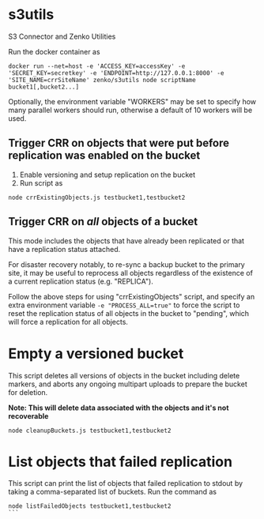 # s3utils
S3 Connector and Zenko Utilities

Run the docker container as
```
docker run --net=host -e 'ACCESS_KEY=accessKey' -e 'SECRET_KEY=secretkey' -e 'ENDPOINT=http://127.0.0.1:8000' -e 'SITE_NAME=crrSiteName' zenko/s3utils node scriptName bucket1[,bucket2...]
```

Optionally, the environment variable "WORKERS" may be set to specify
how many parallel workers should run, otherwise a default of 10
workers will be used.

## Trigger CRR on objects that were put before replication was enabled on the bucket

1. Enable versioning and setup replication on the bucket
2. Run script as
```
node crrExistingObjects.js testbucket1,testbucket2
```

## Trigger CRR on *all* objects of a bucket

This mode includes the objects that have already been replicated or
that have a replication status attached.

For disaster recovery notably, to re-sync a backup bucket to the
primary site, it may be useful to reprocess all objects regardless of
the existence of a current replication status (e.g. "REPLICA").

Follow the above steps for using "crrExistingObjects" script, and
specify an extra environment variable `-e "PROCESS_ALL=true"` to force
the script to reset the replication status of all objects in the
bucket to "pending", which will force a replication for all objects.

# Empty a versioned bucket

This script deletes all versions of objects in the bucket including delete markers,
and aborts any ongoing multipart uploads to prepare the bucket for deletion.

**Note: This will delete data associated with the objects and it's not recoverable**
```
node cleanupBuckets.js testbucket1,testbucket2
```

# List objects that failed replication

This script can print the list of objects that failed replication to stdout by
taking a comma-separated list of buckets. Run the command as

````
node listFailedObjects testbucket1,testbucket2
```
